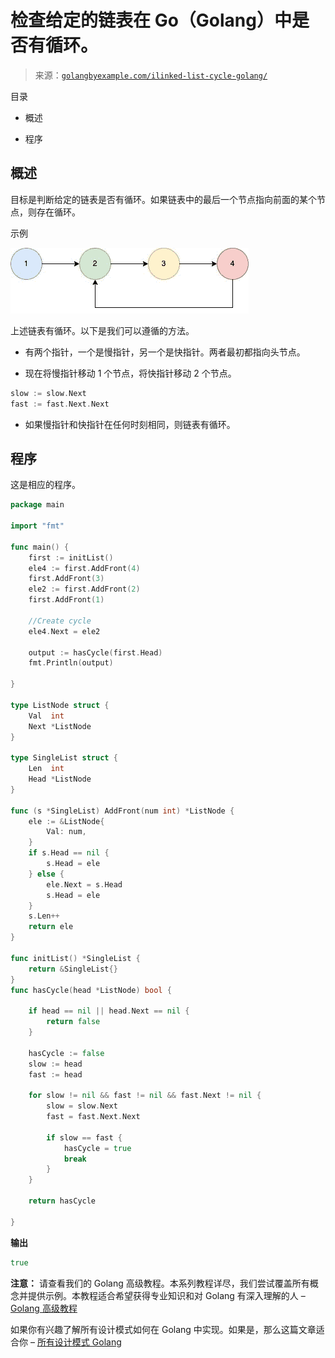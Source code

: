 <!--yml

类别：未分类

日期：2024-10-13 06:46:34

-->

# 检查给定的链表在 Go（Golang）中是否有循环。

> 来源：[`golangbyexample.com/ilinked-list-cycle-golang/`](https://golangbyexample.com/ilinked-list-cycle-golang/)

目录

+   概述

+   程序

## **概述**

目标是判断给定的链表是否有循环。如果链表中的最后一个节点指向前面的某个节点，则存在循环。

示例

![](img/ec43f0fba8d2f6b590561005049e44a3.png)

上述链表有循环。以下是我们可以遵循的方法。

+   有两个指针，一个是慢指针，另一个是快指针。两者最初都指向头节点。

+   现在将慢指针移动 1 个节点，将快指针移动 2 个节点。

```go
slow := slow.Next
fast := fast.Next.Next
```

+   如果慢指针和快指针在任何时刻相同，则链表有循环。

## **程序**

这是相应的程序。

```go
package main

import "fmt"

func main() {
	first := initList()
	ele4 := first.AddFront(4)
	first.AddFront(3)
	ele2 := first.AddFront(2)
	first.AddFront(1)

	//Create cycle
	ele4.Next = ele2

	output := hasCycle(first.Head)
	fmt.Println(output)

}

type ListNode struct {
	Val  int
	Next *ListNode
}

type SingleList struct {
	Len  int
	Head *ListNode
}

func (s *SingleList) AddFront(num int) *ListNode {
	ele := &ListNode{
		Val: num,
	}
	if s.Head == nil {
		s.Head = ele
	} else {
		ele.Next = s.Head
		s.Head = ele
	}
	s.Len++
	return ele
}

func initList() *SingleList {
	return &SingleList{}
}
func hasCycle(head *ListNode) bool {

	if head == nil || head.Next == nil {
		return false
	}

	hasCycle := false
	slow := head
	fast := head

	for slow != nil && fast != nil && fast.Next != nil {
		slow = slow.Next
		fast = fast.Next.Next

		if slow == fast {
			hasCycle = true
			break
		}
	}

	return hasCycle

}
```

**输出**

```go
true
```

**注意：** 请查看我们的 Golang 高级教程。本系列教程详尽，我们尝试覆盖所有概念并提供示例。本教程适合希望获得专业知识和对 Golang 有深入理解的人 – [Golang 高级教程](https://golangbyexample.com/golang-comprehensive-tutorial/)

如果你有兴趣了解所有设计模式如何在 Golang 中实现。如果是，那么这篇文章适合你 – [所有设计模式 Golang](https://golangbyexample.com/all-design-patterns-golang/)


